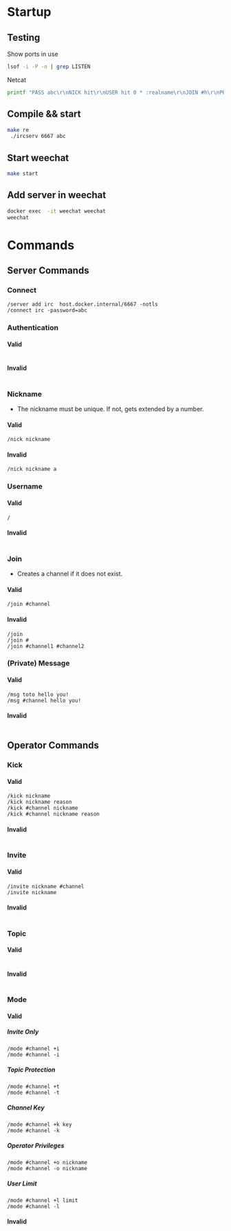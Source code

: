 # Startup

## Testing

Show ports in use

```bash
lsof -i -P -n | grep LISTEN
```

Netcat

```bash
printf "PASS abc\r\nNICK hit\r\nUSER hit 0 * :realname\r\nJOIN #h\r\nPRIVMSG #h hello u\r\n" | nc localhost 6667
```

## Compile && start

```bash
make re
 ./ircserv 6667 abc
```

## Start weechat

```bash
make start
```

## Add server in weechat

```bash
docker exec  -it weechat weechat
weechat
```

# Commands

## Server Commands

### Connect

```weechat
/server add irc  host.docker.internal/6667 -notls
/connect irc -password=abc
```

### Authentication

#### Valid

```weechat

```

#### Invalid

```weechat

```

### Nickname

-   The nickname must be unique. If not, gets extended by a number.

#### Valid

```weechat
/nick nickname
```

#### Invalid

```weechat
/nick nickname a
```

### Username

#### Valid

```weechat
/
```

#### Invalid

```weechat

```

### Join

-   Creates a channel if it does not exist.

#### Valid

```weechat
/join #channel
```

#### Invalid

```weechat
/join
/join #
/join #channel1 #channel2
```

### (Private) Message

#### Valid

```weechat
/msg toto hello you!
/msg #channel hello you!
```

#### Invalid

```weechat

```

## Operator Commands

### Kick

#### Valid

```weechat
/kick nickname
/kick nickname reason
/kick #channel nickname
/kick #channel nickname reason
```

#### Invalid

```weechat

```

### Invite

#### Valid

```weechat
/invite nickname #channel
/invite nickname
```

#### Invalid

```weechat

```

### Topic

#### Valid

```weechat

```

#### Invalid

```weechat

```

### Mode

#### Valid

##### Invite Only

```weechat
/mode #channel +i
/mode #channel -i
```

##### Topic Protection

```weechat
/mode #channel +t
/mode #channel -t
```

##### Channel Key

```weechat
/mode #channel +k key
/mode #channel -k
```

##### Operator Privileges

```weechat
/mode #channel +o nickname
/mode #channel -o nickname
```

##### User Limit

```weechat
/mode #channel +l limit
/mode #channel -l
```

#### Invalid

```weechat

```
